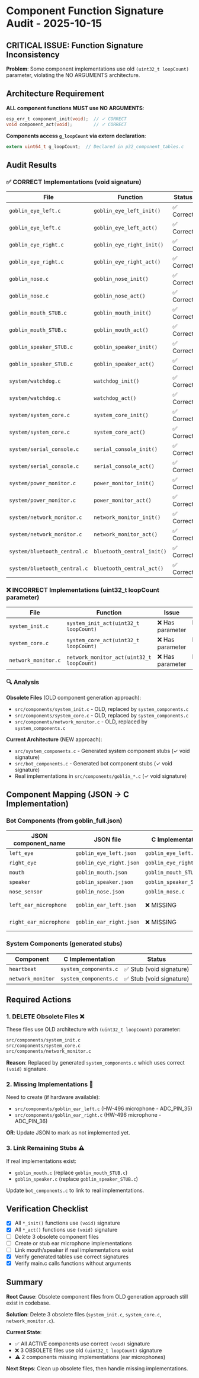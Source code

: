 # Component Function Signature Audit - 2025-10-15

## CRITICAL ISSUE: Function Signature Inconsistency

**Problem**: Some component implementations use old `(uint32_t loopCount)` parameter, violating the NO ARGUMENTS architecture.

## Architecture Requirement

**ALL component functions MUST use NO ARGUMENTS**:
```c
esp_err_t component_init(void);  // ✓ CORRECT
void component_act(void);        // ✓ CORRECT
```

**Components access `g_loopCount` via extern declaration**:
```c
extern uint64_t g_loopCount;  // Declared in p32_component_tables.c
```

## Audit Results

### ✅ CORRECT Implementations (void signature)

| File | Function | Status |
|------|----------|--------|
| `goblin_eye_left.c` | `goblin_eye_left_init()` | ✅ Correct |
| `goblin_eye_left.c` | `goblin_eye_left_act()` | ✅ Correct |
| `goblin_eye_right.c` | `goblin_eye_right_init()` | ✅ Correct |
| `goblin_eye_right.c` | `goblin_eye_right_act()` | ✅ Correct |
| `goblin_nose.c` | `goblin_nose_init()` | ✅ Correct |
| `goblin_nose.c` | `goblin_nose_act()` | ✅ Correct |
| `goblin_mouth_STUB.c` | `goblin_mouth_init()` | ✅ Correct |
| `goblin_mouth_STUB.c` | `goblin_mouth_act()` | ✅ Correct |
| `goblin_speaker_STUB.c` | `goblin_speaker_init()` | ✅ Correct |
| `goblin_speaker_STUB.c` | `goblin_speaker_act()` | ✅ Correct |
| `system/watchdog.c` | `watchdog_init()` | ✅ Correct |
| `system/watchdog.c` | `watchdog_act()` | ✅ Correct |
| `system/system_core.c` | `system_core_init()` | ✅ Correct |
| `system/system_core.c` | `system_core_act()` | ✅ Correct |
| `system/serial_console.c` | `serial_console_init()` | ✅ Correct |
| `system/serial_console.c` | `serial_console_act()` | ✅ Correct |
| `system/power_monitor.c` | `power_monitor_init()` | ✅ Correct |
| `system/power_monitor.c` | `power_monitor_act()` | ✅ Correct |
| `system/network_monitor.c` | `network_monitor_init()` | ✅ Correct |
| `system/network_monitor.c` | `network_monitor_act()` | ✅ Correct |
| `system/bluetooth_central.c` | `bluetooth_central_init()` | ✅ Correct |
| `system/bluetooth_central.c` | `bluetooth_central_act()` | ✅ Correct |

### ❌ INCORRECT Implementations (uint32_t loopCount parameter)

| File | Function | Issue | Action |
|------|----------|-------|--------|
| `system_init.c` | `system_init_act(uint32_t loopCount)` | ❌ Has parameter | DELETE (obsolete) |
| `system_core.c` | `system_core_act(uint32_t loopCount)` | ❌ Has parameter | DELETE (obsolete) |
| `network_monitor.c` | `network_monitor_act(uint32_t loopCount)` | ❌ Has parameter | DELETE (obsolete) |

### 🔍 Analysis

**Obsolete Files** (OLD component generation approach):
- `src/components/system_init.c` - OLD, replaced by `system_components.c`
- `src/components/system_core.c` - OLD, replaced by `system_components.c`
- `src/components/network_monitor.c` - OLD, replaced by `system_components.c`

**Current Architecture** (NEW approach):
- `src/system_components.c` - Generated system component stubs (✓ void signature)
- `src/bot_components.c` - Generated bot component stubs (✓ void signature)
- Real implementations in `src/components/goblin_*.c` (✓ void signature)

## Component Mapping (JSON → C Implementation)

### Bot Components (from goblin_full.json)

| JSON component_name | JSON file | C Implementation | Status |
|---------------------|-----------|------------------|--------|
| `left_eye` | `goblin_eye_left.json` | `goblin_eye_left.c` | ✅ Linked |
| `right_eye` | `goblin_eye_right.json` | `goblin_eye_right.c` | ✅ Linked |
| `mouth` | `goblin_mouth.json` | `goblin_mouth_STUB.c` | ⚠️ STUB only |
| `speaker` | `goblin_speaker.json` | `goblin_speaker_STUB.c` | ⚠️ STUB only |
| `nose_sensor` | `goblin_nose.json` | `goblin_nose.c` | ✅ Linked |
| `left_ear_microphone` | `goblin_ear_left.json` | ❌ MISSING | 🔴 Need implementation |
| `right_ear_microphone` | `goblin_ear_right.json` | ❌ MISSING | 🔴 Need implementation |

### System Components (generated stubs)

| Component | C Implementation | Status |
|-----------|------------------|--------|
| `heartbeat` | `system_components.c` | ✅ Stub (void signature) |
| `network_monitor` | `system_components.c` | ✅ Stub (void signature) |

## Required Actions

### 1. DELETE Obsolete Files ❌

These files use OLD architecture with `(uint32_t loopCount)` parameter:
```bash
src/components/system_init.c
src/components/system_core.c
src/components/network_monitor.c
```

**Reason**: Replaced by generated `system_components.c` which uses correct `(void)` signature.

### 2. Missing Implementations 🔴

Need to create (if hardware available):
- `src/components/goblin_ear_left.c` (HW-496 microphone - ADC_PIN_35)
- `src/components/goblin_ear_right.c` (HW-496 microphone - ADC_PIN_36)

**OR**: Update JSON to mark as not implemented yet.

### 3. Link Remaining Stubs ⚠️

If real implementations exist:
- `goblin_mouth.c` (replace `goblin_mouth_STUB.c`)
- `goblin_speaker.c` (replace `goblin_speaker_STUB.c`)

Update `bot_components.c` to link to real implementations.

## Verification Checklist

- [x] All `*_init()` functions use `(void)` signature
- [x] All `*_act()` functions use `(void)` signature  
- [ ] Delete 3 obsolete component files
- [ ] Create or stub ear microphone implementations
- [ ] Link mouth/speaker if real implementations exist
- [x] Verify generated tables use correct signatures
- [x] Verify main.c calls functions without arguments

## Summary

**Root Cause**: Obsolete component files from OLD generation approach still exist in codebase.

**Solution**: Delete 3 obsolete files (`system_init.c`, `system_core.c`, `network_monitor.c`).

**Current State**: 
- ✅ All ACTIVE components use correct `(void)` signature
- ❌ 3 OBSOLETE files use old `(uint32_t loopCount)` signature
- ⚠️ 2 components missing implementations (ear microphones)

**Next Steps**: Clean up obsolete files, then handle missing implementations.
